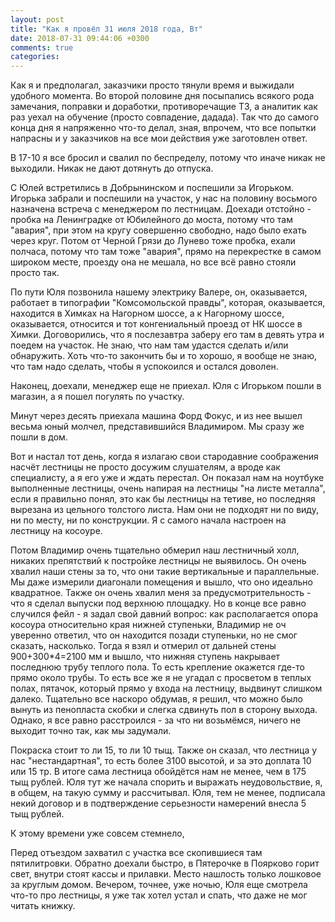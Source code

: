 ```yaml
---
layout: post
title: "Как я провёл 31 июля 2018 года, Вт"
date: 2018-07-31 09:44:06 +0300
comments: true
categories: 
---
```

Как я и предполагал, заказчики просто тянули время и выжидали удобного момента. Во второй половине дня посыпались всякого рода замечания, поправки и доработки, противоречащие ТЗ, а аналитик как раз уехал на обучение (просто совпадение, дадада). Так что до самого конца дня я напряженно что-то делал, зная, впрочем, что все попытки напрасны и у заказчиков на все мои действия уже заготовлен ответ.

В 17-10 я все бросил и свалил по беспределу, потому что иначе никак не выходили. Никак не дают дотянуть до отпуска.

С Юлей встретились в Добрынинском и поспешили за Игорьком. Игорька забрали и поспешили на участок, у нас на половину восьмого назначена встреча с менеджером по лестницам. Доехади отстойно - пробка на Ленинградке от Юбилейного до моста, потому что там "авария", при этом на кругу совершенно свободно, надо было ехать через круг. Потом от Черной Грязи до Лунево тоже пробка, ехали полчаса, потому что там тоже "авария", прямо на перекрестке в самом широком месте, проезду она не мешала, но все всё равно стояли просто так.

По пути Юля позвонила нашему электрику Валере, он, оказывается, работает в типографии "Комсомольской правды", которая, оказывается, находится в Химках на Нагорном шоссе, а к Нагорному шоссе, оказывается, относится и тот конгениальный проезд от НК шоссе в Химки. Договорились, что я послезавтра заберу его там в девять утра и поедем на участок. Не знаю, что нам там удастся сделать и/или обнаружить. Хоть что-то закончить бы и то хорошо, я вообще не знаю, что там надо сделать, чтобы я успокоился и остался доволен.

Наконец, доехали, менеджер еще не приехал. Юля с Игорьком пошли в магазин, а я пошел погулять по участку.

Минут через десять приехала машина Форд Фокус, и из нее вышел весьма юный молчел, представившийся Владимиром. Мы сразу же пошли в дом.

Вот и настал тот день, когда я излагаю свои стародавние соображения насчёт лестницы не просто досужим слушателям, а вроде как специалисту, а я его уже и ждать перестал. Он показал нам на ноутбуке выполненные лестницы, очень напирая на лестницы "на листе металла", если я правильно понял, это как бы лестницы на тетиве, но последняя вырезана из цельного толстого листа. Нам они не подходят ни по виду, ни по месту, ни по конструкции. Я с самого начала настроен на лестницу на косоуре.

Потом Владимир очень тщательно обмерил наш лестничный холл, никаких препятствий к постройке лестницы не выявилось. Он очень хвалил наши стены за то, что они такие вертикальные и параллельные. Мы даже измерили диагонали помещения и вышло, что оно идеально квадратное. Также он очень хвалил меня за предусмотрительность - что я сделал выпуски под верхнюю площадку. Но в конце все равно случился фейл - я задал свой давний вопрос: как располагается опора косоура относительно края нижней ступеньки, Владимир не оч уверенно ответил, что он находится позади ступеньки, но не смог сказать, насколько. Тогда я взял и отмерил от дальней стены 900+300\*4=2100 мм и вышло, что нижняя ступень накрывает последнюю трубу теплого пола. То есть крепление окажется где-то прямо около трубы. То есть все же я не угадал с просветом в теплых полах, пятачок, который прямо у входа на лестницу, выдвинут слишком далеко.  Тщательно все наскоро обдумав, я решил, что можно было вынуть из пенопласта скобки и слегка сдвинуть пол в сторону выхода. Однако, я все равно расстроился - за что ни возьмёмся, ничего не выходит точно так, как мы задумали.

Покраска стоит то ли 15, то ли 10 тыщ. Также он сказал, что лестница у нас "нестандартная", то есть более 3100 высотой, и за это доплата 10 или 15 тр. В итоге сама лестница обойдётся нам не менее, чем в 175 тыщ рублей. Юля тут же начала спорить и выражать неудовольствие, я, в общем, на такую сумму и рассчитывал. Юля, тем не менее, подписала некий договор и в подтверждение серьезности намерений внесла 5 тыщ рублей.

К этому времени уже совсем стемнело,

Перед отъездом захватил с участка все скопившиеся там пятилитровки. Обратно доехали быстро, в Пятерочке в Поярково горит свет, внутри стоят кассы и прилавки. Место нашлость только лошковое за круглым домом. Вечером, точнее, уже ночью, Юля еще смотрела что-то про лестницы, я уже так хотел устал и спать, что даже не мог читать книжку.